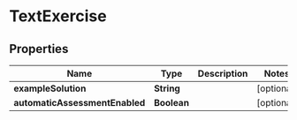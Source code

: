 

# TextExercise


## Properties

| Name | Type | Description | Notes |
|------------ | ------------- | ------------- | -------------|
|**exampleSolution** | **String** |  |  [optional] |
|**automaticAssessmentEnabled** | **Boolean** |  |  [optional] |



